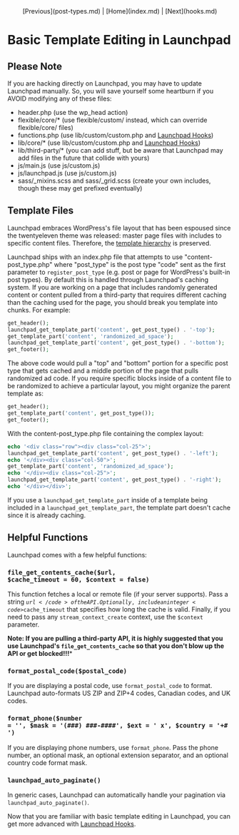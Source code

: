 <center>[Previous](post-types.md) | [Home](index.md) | [Next](hooks.md)</center>

Basic Template Editing in Launchpad
===================================

## Please Note

If you are hacking directly on Launchpad, you may have to update Launchpad manually.  So, you will save yourself some heartburn if you AVOID modifying any of these files:

* header.php (use the wp_head action)
* flexible/core/* (use flexible/custom/ instead, which can override flexible/core/ files)
* functions.php (use lib/custom/custom.php and [Launchpad Hooks](hooks.md))
* lib/core/*  (use lib/custom/custom.php and [Launchpad Hooks](hooks.md))
* lib/third-party/*  (you can add stuff, but be aware that Launchpad may add files in the future that collide with yours)
* js/main.js (use js/custom.js)
* js/launchpad.js (use js/custom.js)
* sass/_mixins.scss and sass/_grid.scss (create your own includes, though these may get prefixed eventually)

## Template Files

Launchpad embraces WordPress's file layout that has been espoused since the twentyeleven theme was released: master page files with includes to specific content files.  Therefore, the [template hierarchy](http://codex.wordpress.org/Template_Hierarchy) is preserved.

Launchpad ships with an index.php file that attempts to use "content-post_type.php" where "post_type" is the post type "code" sent as the first parameter to <code>register_post_type</code> (e.g. post or page for WordPress's built-in post types).  By default this is handled through Launchpad's caching system.  If you are working on a page that includes randomly generated content or content pulled from a third-party that requires different caching than the caching used for the page, you should break you template into chunks.  For example:

```php
get_header();	
launchpad_get_template_part('content', get_post_type() . '-top');
get_template_part('content', 'randomized_ad_space');
launchpad_get_template_part('content', get_post_type() . '-bottom');
get_footer();
```

The above code would pull a "top" and "bottom" portion for a specific post type that gets cached and a middle portion of the page that pulls randomized ad code.  If you require specific blocks inside of a content file to be randomized to achieve a particular layout, you might organize the parent template as: 

```php
get_header();	
get_template_part('content', get_post_type());
get_footer();
```

With the content-post_type.php file containing the complex layout:

```php
echo '<div class="row"><div class="col-25">';
launchpad_get_template_part('content', get_post_type() . '-left');
echo '</div><div class="col-50">';
get_template_part('content', 'randomized_ad_space');
echo '</div><div class="col-25">';
launchpad_get_template_part('content', get_post_type() . '-right');
echo '</div></div>';
```

If you use a <code>launchpad_get_template_part</code> inside of a template being included in a <code>launchpad_get_template_part</code>, the template part doesn't cache since it is already caching.

## Helpful Functions

Launchpad comes with a few helpful functions:

### <code>file_get_contents_cache($url, $cache_timeout = 60, $context = false)</code>

This function fetches a local or remote file (if your server supports).  Pass a string <code>$url</code> of the API.  Optionally, include an integer <code>$cache_timeout</code> that specifies how long the cache is valid.  Finally, if you need to pass any <code>stream_context_create</code> context, use the <code>$context</code> parameter.

**Note: If you are pulling a third-party API, it is highly suggested that you use Launchpad's <code>file_get_contents_cache</code> so that you don't blow up the API or get blocked!!!***

### <code>format_postal_code($postal_code)</code>

If you are displaying a postal code, use <code>format_postal_code</code> to format.  Launchpad auto-formats US ZIP and ZIP+4 codes, Canadian codes, and UK codes.

### <code>format_phone($number = '', $mask = '(###) ###-####', $ext = ' x', $country = '+# ')</code>

If you are displaying phone numbers, use <code>format_phone</code>.  Pass the phone number, an optional mask, an optional extension separator, and an optional country code format mask.

### <code>launchpad_auto_paginate()</code>

In generic cases, Launchpad can automatically handle your pagination via <code>launchpad_auto_paginate()</code>.

Now that you are familiar with basic template editing in Launchpad, you can get more advanced with [Launchpad Hooks](hooks.md).
